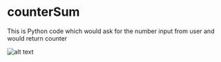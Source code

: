 # counterSum
This is Python code which would ask for the number input from user and would return counter

![alt text](https://github.com/prerakpatelca/counterSum/blob/master/Screen%20Shot%202020-12-26%20at%206.43.48%20PM.png)
